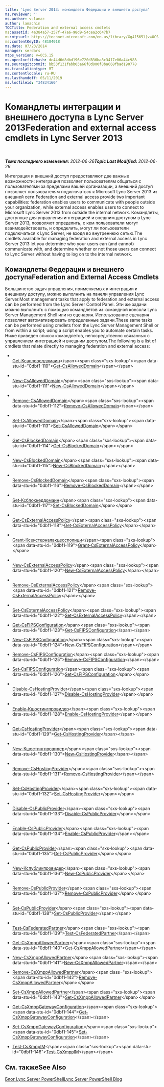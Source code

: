 ```yaml
---
title: 'Lync Server 2013: командлеты Федерации и внешнего доступа'
ms.reviewer: ''
ms.author: v-lanac
author: lanachin
TOCTitle: Federation and external access cmdlets
ms:assetid: 4a384a57-257f-47a6-98d9-54cea2c647b7
ms:mtpsurl: https://technet.microsoft.com/en-us/library/Gg415651(v=OCS.15)
ms:contentKeyID: 48184018
ms.date: 07/23/2014
manager: serdars
mtps_version: v=OCS.15
ms.openlocfilehash: dc44d6d8dbd196e720d836ba8c3417e06a44c988
ms.sourcegitcommit: bb53f131fabb03a66f0d000f8ba668fbad190778
ms.translationtype: MT
ms.contentlocale: ru-RU
ms.lasthandoff: 05/11/2019
ms.locfileid: "34834160"
---
```

<div data-xmlns="http://www.w3.org/1999/xhtml">

<div class="topic" data-xmlns="http://www.w3.org/1999/xhtml" data-msxsl="urn:schemas-microsoft-com:xslt" data-cs="http://msdn.microsoft.com/en-us/">

<div data-asp="http://msdn2.microsoft.com/asp">

# <a name="federation-and-external-access-cmdlets-in-lync-server-2013"></a><span data-ttu-id="0dbf1-102">Командлеты интеграции и внешнего доступа в Lync Server 2013</span><span class="sxs-lookup"><span data-stu-id="0dbf1-102">Federation and external access cmdlets in Lync Server 2013</span></span>

</div>

<div id="mainSection">

<div id="mainBody">

<span> </span>

<span data-ttu-id="0dbf1-103">_**Тема последнего изменения:** 2012-06-26_</span><span class="sxs-lookup"><span data-stu-id="0dbf1-103">_**Topic Last Modified:** 2012-06-26_</span></span>

<span data-ttu-id="0dbf1-104">Интеграция и внешний доступ предоставляют две важные возможности: интеграция позволяет пользователям общаться с пользователями за пределами вашей организации, а внешний доступ позволяет пользователям подключаться к Microsoft Lync Server 2013 из внешней сети.</span><span class="sxs-lookup"><span data-stu-id="0dbf1-104">Federation and external access provide two important capabilities: federation enables users to communicate with people outside your organization, while external access enables users to connect to Microsoft Lync Server 2013 from outside the internal network.</span></span> <span data-ttu-id="0dbf1-105">Командлеты, доступные для управления интеграцией и внешним доступом в Lync Server 2013, позволяют определить, с кем пользователи могут взаимодействовать, и определить, могут ли пользователи подключаться к Lync Server, не входя во внутреннюю сетью.</span><span class="sxs-lookup"><span data-stu-id="0dbf1-105">The cmdlets available for managing federation and external access in Lync Server 2013 let you determine who your users can (and cannot) communicate with, and determine whether or not those users can connect to Lync Server without having to log on to the internal network.</span></span>

<div>

## <a name="federation-and-external-access-cmdlets"></a><span data-ttu-id="0dbf1-106">Командлеты Федерации и внешнего доступа</span><span class="sxs-lookup"><span data-stu-id="0dbf1-106">Federation and External Access Cmdlets</span></span>

<span data-ttu-id="0dbf1-107">Большинство задач управления, применяемых к интеграции и внешнему доступу, можно выполнить на панели управления Lync Server.</span><span class="sxs-lookup"><span data-stu-id="0dbf1-107">Most management tasks that apply to federation and external access can be performed from the Lync Server Control Panel.</span></span> <span data-ttu-id="0dbf1-108">Эти же задачи можно выполнить с помощью командлетов из командной консоли Lync Server Management Shell или из сценария. Использование сценария позволяет автоматизировать определенные задачи.</span><span class="sxs-lookup"><span data-stu-id="0dbf1-108">These same tasks can be performed using cmdlets from the Lync Server Management Shell or from within a script; using a script enables you to automate certain tasks.</span></span> <span data-ttu-id="0dbf1-109">Ниже приведен список командлетов, непосредственно связанных с управлением интеграцией и внешним доступом.</span><span class="sxs-lookup"><span data-stu-id="0dbf1-109">The following is a list of cmdlets that relate directly to managing federation and external access:</span></span>

  - <span></span>  
    <span data-ttu-id="0dbf1-110">[Get-Ксалловеддомаин](https://technet.microsoft.com/en-us/library/Gg398164(v=OCS.15))</span><span class="sxs-lookup"><span data-stu-id="0dbf1-110">[Get-CsAllowedDomain](https://technet.microsoft.com/en-us/library/Gg398164(v=OCS.15))</span></span>

  - <span></span>  
    <span data-ttu-id="0dbf1-111">[New-CsAllowedDomain](https://technet.microsoft.com/en-us/library/Gg398628(v=OCS.15))</span><span class="sxs-lookup"><span data-stu-id="0dbf1-111">[New-CsAllowedDomain](https://technet.microsoft.com/en-us/library/Gg398628(v=OCS.15))</span></span>

  - <span></span>  
    <span data-ttu-id="0dbf1-112">[Remove-CsAllowedDomain](https://technet.microsoft.com/en-us/library/Gg398913(v=OCS.15))</span><span class="sxs-lookup"><span data-stu-id="0dbf1-112">[Remove-CsAllowedDomain](https://technet.microsoft.com/en-us/library/Gg398913(v=OCS.15))</span></span>

  - <span></span>  
    <span data-ttu-id="0dbf1-113">[Set-CsAllowedDomain](https://technet.microsoft.com/en-us/library/Gg398931(v=OCS.15))</span><span class="sxs-lookup"><span data-stu-id="0dbf1-113">[Set-CsAllowedDomain](https://technet.microsoft.com/en-us/library/Gg398931(v=OCS.15))</span></span>

<!-- end list -->

  - <span></span>  
    <span data-ttu-id="0dbf1-114">[Get-CsBlockedDomain](https://technet.microsoft.com/en-us/library/Gg398424(v=OCS.15))</span><span class="sxs-lookup"><span data-stu-id="0dbf1-114">[Get-CsBlockedDomain](https://technet.microsoft.com/en-us/library/Gg398424(v=OCS.15))</span></span>

  - <span></span>  
    <span data-ttu-id="0dbf1-115">[New-CsBlockedDomain](https://technet.microsoft.com/en-us/library/Gg398822(v=OCS.15))</span><span class="sxs-lookup"><span data-stu-id="0dbf1-115">[New-CsBlockedDomain](https://technet.microsoft.com/en-us/library/Gg398822(v=OCS.15))</span></span>

  - <span></span>  
    <span data-ttu-id="0dbf1-116">[Remove-CsBlockedDomain](https://technet.microsoft.com/en-us/library/Gg425832(v=OCS.15))</span><span class="sxs-lookup"><span data-stu-id="0dbf1-116">[Remove-CsBlockedDomain](https://technet.microsoft.com/en-us/library/Gg425832(v=OCS.15))</span></span>

  - <span></span>  
    <span data-ttu-id="0dbf1-117">[Set-Ксблоккеддомаин](https://technet.microsoft.com/en-us/library/Gg398090(v=OCS.15))</span><span class="sxs-lookup"><span data-stu-id="0dbf1-117">[Set-CsBlockedDomain](https://technet.microsoft.com/en-us/library/Gg398090(v=OCS.15))</span></span>

<!-- end list -->

  - <span></span>  
    <span data-ttu-id="0dbf1-118">[Get-CsExternalAccessPolicy](https://technet.microsoft.com/en-us/library/Gg425805(v=OCS.15))</span><span class="sxs-lookup"><span data-stu-id="0dbf1-118">[Get-CsExternalAccessPolicy](https://technet.microsoft.com/en-us/library/Gg425805(v=OCS.15))</span></span>

  - <span></span>  
    <span data-ttu-id="0dbf1-119">[Grant-Ксекстерналакцессполици](https://technet.microsoft.com/en-us/library/Gg425942(v=OCS.15))</span><span class="sxs-lookup"><span data-stu-id="0dbf1-119">[Grant-CsExternalAccessPolicy](https://technet.microsoft.com/en-us/library/Gg425942(v=OCS.15))</span></span>

  - <span></span>  
    <span data-ttu-id="0dbf1-120">[New-CsExternalAccessPolicy](https://technet.microsoft.com/en-us/library/Gg398441(v=OCS.15))</span><span class="sxs-lookup"><span data-stu-id="0dbf1-120">[New-CsExternalAccessPolicy](https://technet.microsoft.com/en-us/library/Gg398441(v=OCS.15))</span></span>

  - <span></span>  
    <span data-ttu-id="0dbf1-121">[Remove-CsExternalAccessPolicy](https://technet.microsoft.com/en-us/library/Gg399057(v=OCS.15))</span><span class="sxs-lookup"><span data-stu-id="0dbf1-121">[Remove-CsExternalAccessPolicy](https://technet.microsoft.com/en-us/library/Gg399057(v=OCS.15))</span></span>

  - <span></span>  
    <span data-ttu-id="0dbf1-122">[Set-CsExternalAccessPolicy](https://technet.microsoft.com/en-us/library/Gg398916(v=OCS.15))</span><span class="sxs-lookup"><span data-stu-id="0dbf1-122">[Set-CsExternalAccessPolicy](https://technet.microsoft.com/en-us/library/Gg398916(v=OCS.15))</span></span>

<!-- end list -->

  - <span data-ttu-id="0dbf1-123">[Get-CsFIPSConfiguration](https://technet.microsoft.com/en-us/library/JJ204904(v=OCS.15))</span><span class="sxs-lookup"><span data-stu-id="0dbf1-123">[Get-CsFIPSConfiguration](https://technet.microsoft.com/en-us/library/JJ204904(v=OCS.15))</span></span>

  - <span data-ttu-id="0dbf1-124">[New-CsFIPSConfiguration](https://technet.microsoft.com/en-us/library/JJ205114(v=OCS.15))</span><span class="sxs-lookup"><span data-stu-id="0dbf1-124">[New-CsFIPSConfiguration](https://technet.microsoft.com/en-us/library/JJ205114(v=OCS.15))</span></span>

  - <span data-ttu-id="0dbf1-125">[Remove-CsFIPSConfiguration](https://technet.microsoft.com/en-us/library/JJ205201(v=OCS.15))</span><span class="sxs-lookup"><span data-stu-id="0dbf1-125">[Remove-CsFIPSConfiguration](https://technet.microsoft.com/en-us/library/JJ205201(v=OCS.15))</span></span>

  - <span data-ttu-id="0dbf1-126">[Set-CsFIPSConfiguration](https://technet.microsoft.com/en-us/library/JJ205084(v=OCS.15))</span><span class="sxs-lookup"><span data-stu-id="0dbf1-126">[Set-CsFIPSConfiguration](https://technet.microsoft.com/en-us/library/JJ205084(v=OCS.15))</span></span>

<!-- end list -->

  - <span></span>  
    <span data-ttu-id="0dbf1-127">[Disable-CsHostingProvider](https://technet.microsoft.com/en-us/library/Gg398481(v=OCS.15))</span><span class="sxs-lookup"><span data-stu-id="0dbf1-127">[Disable-CsHostingProvider](https://technet.microsoft.com/en-us/library/Gg398481(v=OCS.15))</span></span>

  - <span></span>  
    <span data-ttu-id="0dbf1-128">[Enable-Кшостингпровидер](https://technet.microsoft.com/en-us/library/Gg398166(v=OCS.15))</span><span class="sxs-lookup"><span data-stu-id="0dbf1-128">[Enable-CsHostingProvider](https://technet.microsoft.com/en-us/library/Gg398166(v=OCS.15))</span></span>

  - <span></span>  
    <span data-ttu-id="0dbf1-129">[Get-CsHostingProvider](https://technet.microsoft.com/en-us/library/Gg413078(v=OCS.15))</span><span class="sxs-lookup"><span data-stu-id="0dbf1-129">[Get-CsHostingProvider](https://technet.microsoft.com/en-us/library/Gg413078(v=OCS.15))</span></span>

  - <span></span>  
    <span data-ttu-id="0dbf1-130">[New-Кшостингпровидер](https://technet.microsoft.com/en-us/library/Gg398490(v=OCS.15))</span><span class="sxs-lookup"><span data-stu-id="0dbf1-130">[New-CsHostingProvider](https://technet.microsoft.com/en-us/library/Gg398490(v=OCS.15))</span></span>

  - <span></span>  
    <span data-ttu-id="0dbf1-131">[Remove-CsHostingProvider](https://technet.microsoft.com/en-us/library/Gg425809(v=OCS.15))</span><span class="sxs-lookup"><span data-stu-id="0dbf1-131">[Remove-CsHostingProvider](https://technet.microsoft.com/en-us/library/Gg425809(v=OCS.15))</span></span>

  - <span></span>  
    <span data-ttu-id="0dbf1-132">[Set-CsHostingProvider](https://technet.microsoft.com/en-us/library/Gg398532(v=OCS.15))</span><span class="sxs-lookup"><span data-stu-id="0dbf1-132">[Set-CsHostingProvider](https://technet.microsoft.com/en-us/library/Gg398532(v=OCS.15))</span></span>

<!-- end list -->

  - <span></span>  
    <span data-ttu-id="0dbf1-133">[Disable-CsPublicProvider](https://technet.microsoft.com/en-us/library/Gg398984(v=OCS.15))</span><span class="sxs-lookup"><span data-stu-id="0dbf1-133">[Disable-CsPublicProvider](https://technet.microsoft.com/en-us/library/Gg398984(v=OCS.15))</span></span>

  - <span></span>  
    <span data-ttu-id="0dbf1-134">[Enable-CsPublicProvider](https://technet.microsoft.com/en-us/library/Gg398780(v=OCS.15))</span><span class="sxs-lookup"><span data-stu-id="0dbf1-134">[Enable-CsPublicProvider](https://technet.microsoft.com/en-us/library/Gg398780(v=OCS.15))</span></span>

  - <span></span>  
    <span data-ttu-id="0dbf1-135">[Get-CsPublicProvider](https://technet.microsoft.com/en-us/library/Gg412945(v=OCS.15))</span><span class="sxs-lookup"><span data-stu-id="0dbf1-135">[Get-CsPublicProvider](https://technet.microsoft.com/en-us/library/Gg412945(v=OCS.15))</span></span>

  - <span></span>  
    <span data-ttu-id="0dbf1-136">[New-Кспубликпровидер](https://technet.microsoft.com/en-us/library/Gg398161(v=OCS.15))</span><span class="sxs-lookup"><span data-stu-id="0dbf1-136">[New-CsPublicProvider](https://technet.microsoft.com/en-us/library/Gg398161(v=OCS.15))</span></span>

  - <span></span>  
    <span data-ttu-id="0dbf1-137">[Remove-CsPublicProvider](https://technet.microsoft.com/en-us/library/Gg412906(v=OCS.15))</span><span class="sxs-lookup"><span data-stu-id="0dbf1-137">[Remove-CsPublicProvider](https://technet.microsoft.com/en-us/library/Gg412906(v=OCS.15))</span></span>

  - <span></span>  
    <span data-ttu-id="0dbf1-138">[Set-CsPublicProvider](https://technet.microsoft.com/en-us/library/Gg413087(v=OCS.15))</span><span class="sxs-lookup"><span data-stu-id="0dbf1-138">[Set-CsPublicProvider](https://technet.microsoft.com/en-us/library/Gg413087(v=OCS.15))</span></span>

<!-- end list -->

  - <span></span>  
    <span data-ttu-id="0dbf1-139">[Test-CsFederatedPartner](https://technet.microsoft.com/en-us/library/Gg398281(v=OCS.15))</span><span class="sxs-lookup"><span data-stu-id="0dbf1-139">[Test-CsFederatedPartner](https://technet.microsoft.com/en-us/library/Gg398281(v=OCS.15))</span></span>

<!-- end list -->

  - <span data-ttu-id="0dbf1-140">[Get-CsXmppAllowedPartner](https://technet.microsoft.com/en-us/library/JJ204981(v=OCS.15))</span><span class="sxs-lookup"><span data-stu-id="0dbf1-140">[Get-CsXmppAllowedPartner](https://technet.microsoft.com/en-us/library/JJ204981(v=OCS.15))</span></span>

  - <span data-ttu-id="0dbf1-141">[New-CsXmppAllowedPartner](https://technet.microsoft.com/en-us/library/JJ204631(v=OCS.15))</span><span class="sxs-lookup"><span data-stu-id="0dbf1-141">[New-CsXmppAllowedPartner](https://technet.microsoft.com/en-us/library/JJ204631(v=OCS.15))</span></span>

  - <span data-ttu-id="0dbf1-142">[Remove-CsXmppAllowedPartner](https://technet.microsoft.com/en-us/library/JJ205055(v=OCS.15))</span><span class="sxs-lookup"><span data-stu-id="0dbf1-142">[Remove-CsXmppAllowedPartner](https://technet.microsoft.com/en-us/library/JJ205055(v=OCS.15))</span></span>

  - <span data-ttu-id="0dbf1-143">[Set-CsXmppAllowedPartner](https://technet.microsoft.com/en-us/library/JJ204686(v=OCS.15))</span><span class="sxs-lookup"><span data-stu-id="0dbf1-143">[Set-CsXmppAllowedPartner](https://technet.microsoft.com/en-us/library/JJ204686(v=OCS.15))</span></span>

<!-- end list -->

  - <span data-ttu-id="0dbf1-144">[Get-CsXmppGatewayConfiguration](https://technet.microsoft.com/en-us/library/JJ204869(v=OCS.15))</span><span class="sxs-lookup"><span data-stu-id="0dbf1-144">[Get-CsXmppGatewayConfiguration](https://technet.microsoft.com/en-us/library/JJ204869(v=OCS.15))</span></span>

  - <span data-ttu-id="0dbf1-145">[Set-CsXmppGatewayConfiguration](https://technet.microsoft.com/en-us/library/JJ204769(v=OCS.15))</span><span class="sxs-lookup"><span data-stu-id="0dbf1-145">[Set-CsXmppGatewayConfiguration](https://technet.microsoft.com/en-us/library/JJ204769(v=OCS.15))</span></span>

<!-- end list -->

  - <span data-ttu-id="0dbf1-146">[Test-CsXmppIM](https://technet.microsoft.com/en-us/library/JJ205423(v=OCS.15))</span><span class="sxs-lookup"><span data-stu-id="0dbf1-146">[Test-CsXmppIM](https://technet.microsoft.com/en-us/library/JJ205423(v=OCS.15))</span></span>

</div>

<div>

## <a name="see-also"></a><span data-ttu-id="0dbf1-147">См. также</span><span class="sxs-lookup"><span data-stu-id="0dbf1-147">See Also</span></span>


[<span data-ttu-id="0dbf1-148">Блог Lync Server PowerShell</span><span class="sxs-lookup"><span data-stu-id="0dbf1-148">Lync Server PowerShell Blog</span></span>](http://go.microsoft.com/fwlink/p/?linkid=203150)  
  

</div>

</div>

<span> </span>

</div>

</div>

</div>

